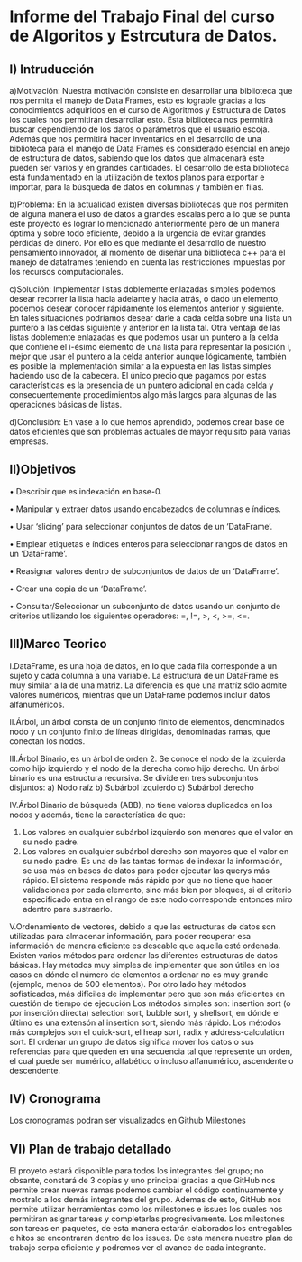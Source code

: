 Informe del Trabajo Final del curso de Algoritos y Estrcutura de Datos.
=======================================================================

I) Intruducción
---------------
a)Motivación:
Nuestra motivación consiste en desarrollar una biblioteca que nos permita el manejo de Data Frames, esto es lograble gracias a los conocimientos adquiridos en el curso de Algoritmos y Estructura de Datos los cuales nos permitirán desarrollar esto. Esta biblioteca nos permitirá buscar dependiendo de los datos o parámetros que el usuario escoja. Además que nos permitirá hacer inventarios en el desarrollo de una biblioteca para el manejo de Data Frames es considerado esencial en anejo de estructura de datos, sabiendo que los datos que almacenará este pueden ser varios y en grandes cantidades. El desarrollo de esta biblioteca está fundamentado en la utilización de textos planos para exportar e importar, para la búsqueda de datos en columnas y también en filas.

b)Problema:
En la actualidad existen diversas bibliotecas que nos permiten de alguna manera el uso de datos a grandes escalas pero a lo que se punta este proyecto es lograr lo mencionado anteriormente pero de un manera óptima y sobre todo eficiente, debido a la urgencia de evitar grandes pérdidas de dinero. Por ello es que mediante el desarrollo de nuestro pensamiento innovador, al momento de diseñar una biblioteca c++ para el manejo de dataframes teniendo en cuenta las restricciones impuestas por los recursos computacionales.

c)Solución:
Implementar listas doblemente enlazadas simples podemos desear recorrer la lista hacia adelante y hacia atrás, o dado un elemento, podemos desear conocer rápidamente los elementos anterior y siguiente. En tales situaciones podríamos desear darle a cada celda sobre una lista un puntero a las celdas siguiente y anterior en la lista tal. Otra ventaja de las listas doblemente enlazadas es que podemos usar un puntero a la celda que contiene el i-ésimo elemento de una lista para representar la posición i, mejor que usar el puntero a la celda anterior aunque lógicamente, también es posible la implementación similar a la expuesta en las listas simples haciendo uso de la cabecera. El único precio que pagamos por estas características es la presencia de un puntero adicional en cada celda y consecuentemente procedimientos algo más largos para algunas de las operaciones básicas de listas.

d)Conclusión:
En vase a lo que hemos aprendido, podemos crear base de datos eficientes que son problemas actuales de mayor requisito para varias empresas.

II)Objetivos
------------
•	Describir que es indexación en base-0.

•	Manipular y extraer datos usando encabezados de columnas e índices.

•	Usar ‘slicing’ para seleccionar conjuntos de datos de un ‘DataFrame’.

•	Emplear etiquetas e índices enteros para seleccionar rangos de datos en un ‘DataFrame’.

•	Reasignar valores dentro de subconjuntos de datos de un ‘DataFrame’.

•	Crear una copia de un ‘DataFrame’.

•	Consultar/Seleccionar un subconjunto de datos usando un conjunto de criterios utilizando los siguientes operadores: =, !=, >, <, >=, <=.


III)Marco Teorico
-----------------
I.DataFrame, es una hoja de datos, en lo que cada fila corresponde a un sujeto y cada columna a una variable. La estructura de un DataFrame es muy similar a la de una matriz. La diferencia es que una matríz sólo admite valores numéricos, mientras que un DataFrame podemos incluir datos alfanuméricos.

II.Árbol, un árbol consta de un conjunto finito de elementos, denominados nodo y un conjunto finito de líneas dirigidas, denominadas ramas, que conectan los nodos.

III.Árbol Binario, es un árbol de orden 2. Se conoce el nodo de la izquierda como hijo izquierdo y el nodo de la derecha como hijo derecho. Un árbol binario es una estructura recursiva. Se divide en tres subconjuntos disjuntos:
a)	Nodo raíz
b)	Subárbol izquierdo
c)	Subárbol derecho
       
IV.Árbol Binario de búsqueda (ABB), no tiene valores duplicados en los nodos y además, tiene la característica de que:
1.	Los valores en cualquier subárbol izquierdo son menores que el valor en su nodo padre.
2.	Los valores en cualquier subárbol derecho son mayores que el valor en su nodo padre.
Es una de las tantas formas de indexar la información, se usa más en bases de datos para poder ejecutar las querys más rápido.
El sistema responde más rápido por que no tiene que hacer validaciones por cada elemento, sino más bien por bloques, si el criterio especificado entra en el rango de este nodo corresponde entonces miro adentro para sustraerlo.

V.Ordenamiento de vectores, debido a que las estructuras de datos son utilizadas para almacenar información, para poder recuperar esa información de manera eficiente es deseable que aquella esté ordenada. Existen varios métodos para ordenar las diferentes estructuras de datos básicas.
Hay métodos muy simples de implementar que son útiles en los casos en dónde el número de elementos a ordenar no es muy grande (ejemplo, menos de 500 elementos). Por otro lado hay métodos sofisticados, más difíciles de implementar pero que son más eficientes en cuestión de tiempo de ejecución
Los métodos simples son: insertion sort (o por inserción directa) selection sort, bubble sort, y shellsort, en dónde el último es una extensón al insertion sort, siendo más rápido. Los métodos más complejos son el quick-sort, el heap sort, radix y address-calculation sort. El ordenar un grupo de datos significa mover los datos o sus referencias para que queden en una secuencia tal que represente un orden, el cual puede ser numérico, alfabético o incluso alfanumérico, ascendente o descendente.


IV) Cronograma
---------------
Los cronogramas podran ser visualizados en Github Milestones

VI) Plan de trabajo detallado
-----------------------------
El proyeto estará disponible para todos los integrantes del grupo; no obsante, constará de 3 copias y uno principal gracias a que GitHub nos permite crear nuevas ramas podemos cambiar el código continuamente y mostralo a los demás integrantes del grupo. Ademas de esto, GitHub nos permite utilizar herramientas como los milestones e issues los cuales nos permitiran asignar tareas y completarlas progresivamente. Los milestones son tareas en paquetes, de esta manera estarán elaborados los entregables e hitos se encontraran dentro de los issues. De esta manera nuestro plan de trabajo serpa eficiente y podremos ver el avance de cada integrante.
